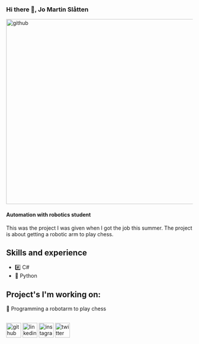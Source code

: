 
### Hi there 👋, Jo Martin Slåtten
<img src='https://raw.githubusercontent.com/HVLrobotics/project-reporting-example/9f3fef09243d8dec53e37df6c821e7fd0ef71b9e/%E2%80%ABimages/logo.png' alt='github' height='500' width='700'>

#### Automation with robotics student


This was the project I was given when I got the job this summer. The project is about getting a robotic arm to play chess. 

## Skills and experience
* #️⃣ C# 
* 🐍 Python

## Project's I'm working on:
🤖 Programming a robotarm to play chess


##

[<img src='https://cdn.jsdelivr.net/npm/simple-icons@3.0.1/icons/github.svg' alt='github' height='40'>](https://github.com/jomartinsl)  [<img src='https://cdn.jsdelivr.net/npm/simple-icons@3.0.1/icons/linkedin.svg' alt='linkedin' height='40'>](https://www.linkedin.com/in/jo-martin-slåtten-3ba05722b/)  [<img src='https://cdn.jsdelivr.net/npm/simple-icons@3.0.1/icons/instagram.svg' alt='instagram' height='40'>](https://www.instagram.com/jomsla98/)  [<img src='https://cdn.jsdelivr.net/npm/simple-icons@3.0.1/icons/twitter.svg' alt='twitter' height='40'>](https://twitter.com/slatten_jo)  
